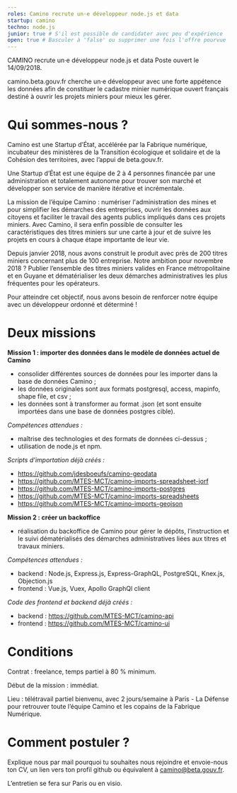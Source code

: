 ```yaml
---
roles: Camino recrute un·e développeur node.js et data
startup: camino
techno: node.js
junior: true # S'il est possible de candidater avec peu d'expérience
open: true # Basculer à 'false' ou supprimer une fois l'offre pourvue
---
```


CAMINO recrute un·e développeur node.js et data
Poste ouvert le 14/09/2018.

camino.beta.gouv.fr cherche un·e développeur avec une forte appétence les données afin de constituer le cadastre minier numérique ouvert français destiné à ouvrir les projets miniers pour mieux les gérer.

<!--more-->

Qui sommes-nous ?
=============================
Camino est une Startup d’État, accélérée par la Fabrique numérique, incubateur des ministères de la Transition écologique et solidaire et de la Cohésion des territoires, avec l’appui de beta.gouv.fr.

Une Startup d’État est une équipe de 2 à 4 personnes financée par une administration et totalement autonome pour trouver son marché et développer son service de manière itérative et incrémentale.

La mission de l’équipe Camino : numériser l'administration des mines et pour simplifier les démarches des entreprises, ouvrir les données aux citoyens et faciliter le travail des agents publics impliqués dans ces projets miniers.
Avec Camino, il sera enfin possible de consulter les caractéristiques des titres miniers sur une carte à jour et de suivre les projets en cours à chaque étape importante de leur vie.

Depuis janvier 2018, nous avons construit le produit avec près de 200 titres miniers concernant plus de 100 entreprise. Notre ambition pour novembre 2018 ? Publier l’ensemble des titres miniers valides en France métropolitaine et en Guyane et dématérialiser les deux démarches administratives les plus fréquentes pour les opérateurs.

Pour atteindre cet objectif, nous avons besoin de renforcer notre équipe avec un développeur ordonné et déterminé !

Deux missions
=============================

**Mission 1 : importer des données dans le modèle de données actuel de Camino**
- consolider différentes sources de données pour les importer dans la base de données Camino ;
- les données originales sont aux formats postgresql, access, mapinfo, shape file, et csv ;
- les données sont à transformer au format .json (et sont ensuite importées dans une base de données postgres cible).

*Compétences attendues :*
- maîtrise des technologies et des formats de données ci-dessus ;
- utilisation de node.js et npm.

*Scripts d’importation déjà créés :*
- https://github.com/jdesboeufs/camino-geodata 
- https://github.com/MTES-MCT/camino-imports-spreadsheet-jorf 
- https://github.com/MTES-MCT/camino-imports-postgres 
- https://github.com/MTES-MCT/camino-imports-spreadsheets 
- https://github.com/MTES-MCT/camino-imports-geojson 

**Mission 2 : créer un backoffice**

- réalisation du backoffice de Camino pour gérer le dépôts, l’instruction et le suivi dématérialisés des démarches administratives liées aux titres et travaux miniers.

*Compétences attendues :*
- backend : Node.js, Express.js, Express-GraphQL, PostgreSQL, Knex.js, Objection.js
- frontend : Vue.js, Vuex, Apollo GraphQl client

*Code des frontend et backend déjà créés :*
- backend : https://github.com/MTES-MCT/camino-api 
- frontend : https://github.com/MTES-MCT/camino-ui

Conditions
=========================
Contrat : freelance, temps partiel à 80 % minimum.

Début de la mission : immédiat.

Lieu : télétravail partiel bienvenu, avec 2 jours/semaine à Paris - La Défense pour retrouver toute l’équipe Camino et les copains de la Fabrique Numérique. 

Comment postuler ?
==========================
Explique nous par mail pourquoi tu souhaites nous rejoindre et envoie-nous ton CV, un lien vers ton profil github ou équivalent à camino@beta.gouv.fr.

L’entretien se fera sur Paris ou en visio.

